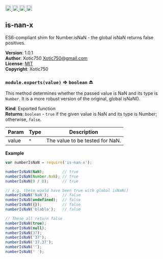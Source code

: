 <a href="https://travis-ci.org/Xotic750/is-nan-x"
   title="Travis status">
<img
   src="https://travis-ci.org/Xotic750/is-nan-x.svg?branch=master"
   alt="Travis status" height="18"/>
</a>
<a href="https://david-dm.org/Xotic750/is-nan-x"
   title="Dependency status">
<img src="https://david-dm.org/Xotic750/is-nan-x.svg"
   alt="Dependency status" height="18"/>
</a>
<a href="https://david-dm.org/Xotic750/is-nan-x#info=devDependencies"
   title="devDependency status">
<img src="https://david-dm.org/Xotic750/is-nan-x/dev-status.svg"
   alt="devDependency status" height="18"/>
</a>
<a href="https://badge.fury.io/js/is-nan-x" title="npm version">
<img src="https://badge.fury.io/js/is-nan-x.svg"
   alt="npm version" height="18"/>
</a>
<a name="module_is-nan-x"></a>

## is-nan-x
ES6-compliant shim for Number.isNaN - the global isNaN returns false positives.

**Version**: 1.0.1  
**Author**: Xotic750 <Xotic750@gmail.com>  
**License**: [MIT](&lt;https://opensource.org/licenses/MIT&gt;)  
**Copyright**: Xotic750  
<a name="exp_module_is-nan-x--module.exports"></a>

### `module.exports(value)` ⇒ <code>boolean</code> ⏏
This method determines whether the passed value is NaN and its type is
`Number`. It is a more robust version of the original, global isNaN().

**Kind**: Exported function  
**Returns**: <code>boolean</code> - `true` if the given value is NaN and its type is Number;
 otherwise, `false`.  

| Param | Type | Description |
| --- | --- | --- |
| value | <code>\*</code> | The value to be tested for NaN. |

**Example**  
```js
var numberIsNaN = require('is-nan-x');

numberIsNaN(NaN);        // true
numberIsNaN(Number.NaN); // true
numberIsNaN(0 / 0);      // true

// e.g. these would have been true with global isNaN()
numberIsNaN('NaN');      // false
numberIsNaN(undefined);  // false
numberIsNaN({});         // false
numberIsNaN('blabla');   // false

// These all return false
numberIsNaN(true);
numberIsNaN(null);
numberIsNaN(37);
numberIsNaN('37');
numberIsNaN('37.37');
numberIsNaN('');
numberIsNaN(' ');
```
